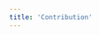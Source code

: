 ```yaml
---
title: 'Contribution'
---
```


<script lang="ts" setup>
import ContributionMap from "@/views/contribution/ContributionMap.vue";
import ContributionTab from "@/views/contribution/ContributionTab.vue";
import BannerLevel2 from '@/components/BannerLevel2.vue'

import banner from '@/assets/illustrations/banner-secondary.png';
import illustration from '@/assets/illustrations/contribution.png';
</script>

<div>
  <ClientOnly>
    <BannerLevel2
      :background-image="banner"
      title="Contribution"
      :illustration="illustration" 
    />
  </ClientOnly>
  <ContributionTab />
  <ContributionMap />
</div>
